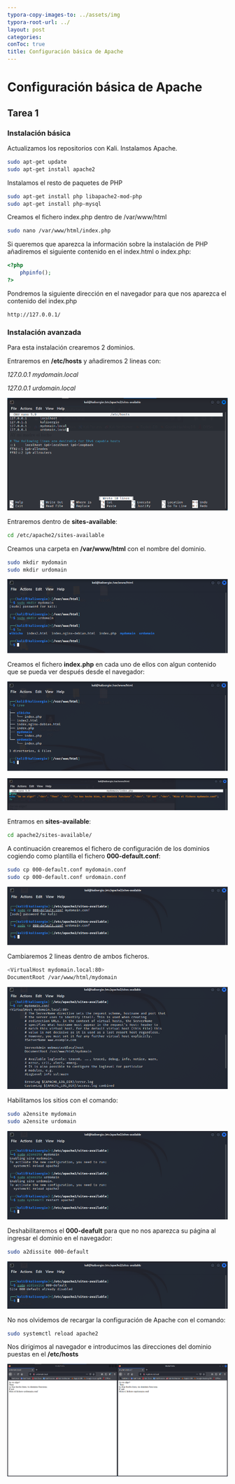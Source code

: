 ```yaml
---
typora-copy-images-to: ../assets/img
typora-root-url: ../
layout: post
categories: 
conToc: true
title: Configuración básica de Apache
---
```




# Configuración básica de Apache

## Tarea 1

### Instalación básica

Actualizamos los repositorios con Kali. Instalamos Apache.

```bash
sudo apt-get update 
sudo apt-get install apache2
```
Instalamos el resto de paquetes de PHP

```bash
sudo apt-get install php libapache2-mod-php
sudo apt-get install php-mysql
```

Creamos el fichero index.php dentro de /var/www/html

```bash
sudo nano /var/www/html/index.php
```

Si queremos que aparezca la información sobre la instalación de PHP añadiremos el siguiente contenido en el index.html o index.php:

```php
<?php
    phpinfo();
?>
```

Pondremos la siguiente dirección en el navegador para que nos aparezca el contenido del index.php

```http
http://127.0.0.1/
```



### Instalación avanzada

Para esta instalación crearemos 2 dominios.

Entraremos en **/etc/hosts** y añadiremos 2 lineas con:

*127.0.0.1	mydomain.local*

*127.0.0.1	urdomain.local*

![image-20211125172003780](../assets/img/image-20211125172003780.png)

Entraremos dentro de **sites-available**:

```bash
cd /etc/apache2/sites-available
```
Creamos una carpeta en **/var/www/html** con el nombre del dominio.

```bash
sudo mkdir mydomain
sudo mkdir urdomain
```

![image-20211124155235018](../assets/img/image-20211124155235018.png)

Creamos el fichero **index.php** en cada uno de ellos con algun contenido que se pueda ver después desde el navegador:

![image-20211124155454752](../assets/img/image-20211124155454752.png)

![image-20211124164223317](../assets/img/image-20211124164223317.png)

Entramos en **sites-available**:

```bash
cd apache2/sites-available/
```
A continuación crearemos el fichero de configuración de los dominios cogiendo como plantilla el fichero **000-default.conf**:
```bash
sudo cp 000-default.conf mydomain.conf
sudo cp 000-default.conf urdomain.conf
```
![image-20211124155743959](../assets/img/image-20211124155743959.png)

Cambiaremos 2 lineas dentro de ambos ficheros.

```bash
<VirtualHost mydomain.local:80>
DocumentRoot /var/www/html/mydomain
```

![image-20211124155954750](../assets/img/image-20211124155954750.png)

Habilitamos los sitios con el comando:


```bash
sudo a2ensite mydomain
sudo a2ensite urdomain
```


![image-20211124160222270](../assets/img/image-20211124160222270.png)

Deshabilitaremos el **000-deafult** para que no nos aparezca su página al ingresar el dominio en el navegador:


```bash
sudo a2dissite 000-default
```


![image-20211124160505773](../assets/img/image-20211124160505773.png)

No nos olvidemos de recargar la configuración de Apache con el comando:


```bash
sudo systemctl reload apache2
```

Nos dirigimos al navegador e introducimos las direcciones del dominio puestas en el **/etc/hosts**

![image-20211125165844294](../assets/img/image-20211125165844294.png)
